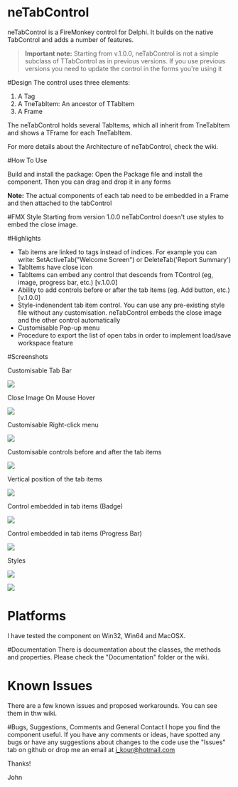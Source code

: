 # neTabControl
neTabControl is a FireMonkey control for Delphi. It builds on the native TabControl and adds a number of features.

> **Important note:** Starting from v.1.0.0, neTabControl is not a simple subclass of TTabControl as in previous versions. If you use previous versions you need to update the control in the forms you're using it


#Design
The control uses three elements:

1. A Tag
2. A TneTabItem: An ancestor of TTabItem
3. A Frame

The neTabControl holds several TabItems, which all inherit from TneTabItem and shows a TFrame for each TneTabItem.

For more details about the Architecture of neTabControl, check the wiki.


#How To Use

Build and install the package: Open the Package file and install the component. Then you can drag and drop it in any forms

**Note:** The actual components of each tab need to be embedded in a Frame and then attached to the tabControl


#FMX Style
Starting from version 1.0.0 neTabControl doesn't use styles to embed the close image.


#Highlights

* Tab items are linked to tags instead of indices. 
For example you can write: SetActiveTab("Welcome Screen") or DeleteTab('Report Summary')
* TabItems have close icon
* TabItems can embed any control that descends from TControl (eg, image, progress bar, etc.) [v.1.0.0]
* Ability to add controls before or after the tab items (eg. Add button, etc.) [v.1.0.0]
* Style-indenendent tab item control. You can use any pre-existing style file without any customisation. neTabControl embeds the close image and the other control automatically
* Customisable Pop-up menu
* Procedure to export the list of open tabs in order to implement load/save workspace feature


#Screenshots

Customisable Tab Bar

[![](https://github.com/jkour/neTabControl/blob/master/Screenshots/TabBar.png)](https://github.com/jkour/neTabControl/blob/master/Screenshots/TabBar.png)

Close Image On Mouse Hover

[![](https://github.com/jkour/neTabControl/blob/master/Screenshots/CloseImageOnHover.png)](https://github.com/jkour/neTabControl/blob/master/Screenshots/CloseImageOnHover.png)

Customisable Right-click menu

[![](https://github.com/jkour/neTabControl/blob/master/Screenshots/Right-Click.png)](https://github.com/jkour/neTabControl/blob/master/Screenshots/Right-Click.png)

Customisable controls before and after the tab items

[![](https://github.com/jkour/neTabControl/blob/master/Screenshots/ButtonAtTheTabbar.png)](https://github.com/jkour/neTabControl/blob/master/Screenshots/ButtonAtTheTabbar.png)

Vertical position of the tab items

[![](https://github.com/jkour/neTabControl/blob/master/Screenshots/PositionLeft.png)](https://github.com/jkour/neTabControl/blob/master/Screenshots/PositionLeft.png)

Control embedded in tab items (Badge)

[![](https://github.com/jkour/neTabControl/blob/master/Screenshots/Control3.png)](https://github.com/jkour/neTabControl/blob/master/Screenshots/Control3.png)

Control embedded in tab items (Progress Bar)

[![](https://github.com/jkour/neTabControl/blob/master/Screenshots/Control4.png)](https://github.com/jkour/neTabControl/blob/master/Screenshots/Control4.png)

Styles

[![](https://github.com/jkour/neTabControl/blob/master/Screenshots/Style1-Air.png)](https://github.com/jkour/neTabControl/blob/master/Screenshots/Style1-Air.png)

[![](https://github.com/jkour/neTabControl/blob/master/Screenshots/Style2-MetropolisUIBlack.png)](https://github.com/jkour/neTabControl/blob/master/Screenshots/Style2-MetropolisUIBlack.png)

# Platforms

I have tested the component on Win32, Win64 and MacOSX.

#Documentation
There is documentation about the classes, the methods and properties. Please check the "Documentation" folder or the wiki.


# Known Issues
There are a few known issues and proposed workarounds. You can see them in thw wiki.


#Bugs, Suggestions, Comments and General Contact
I hope you find the component useful. If you have any comments or ideas, have spotted any bugs or have any suggestions about changes to the code use the "Issues" tab on github or drop me an email at j_kour@hotmail.com

Thanks!

John

